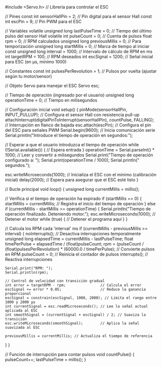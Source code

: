 #include <Servo.h> // Librería para controlar el ESC

// Pines
const int sensorHallPin = 2; // Pin digital para el sensor Hall
const int escPin = 9;        // Pin PWM para el ESC

// Variables
volatile unsigned long lastPulseTime = 0; // Tiempo del último pulso del sensor Hall
volatile int pulseCount = 0;              // Cuenta de pulsos
float rpm = 0;                            // RPM calculados
unsigned long previousMillis = 0;         // Para temporización
unsigned long startMillis = 0;            // Marca de tiempo al iniciar
const unsigned long interval = 1000;      // Intervalo de cálculo de RPM en ms
int targetRPM = 100;                     // RPM deseados
int escSignal = 1200;                     // Señal inicial para ESC (en µs, mínimo 1000)

// Constantes
const int pulsesPerRevolution = 1; // Pulsos por vuelta (ajustar según tu motor/sensor)

// Objeto Servo para manejar el ESC
Servo esc;

// Tiempo de operación (ingresado por el usuario)
unsigned long operationTime = 0; // Tiempo en milisegundos

// Configuración inicial
void setup() {
  pinMode(sensorHallPin, INPUT_PULLUP); // Configura el sensor Hall con resistencia pull-up
  attachInterrupt(digitalPinToInterrupt(sensorHallPin), countPulse, FALLING); // Interrupción en flanco de bajada
  esc.attach(escPin); // Configura el pin del ESC para señales PWM
  Serial.begin(9600); // Inicia comunicación serie
  Serial.println("Introduce el tiempo de operación en segundos:");

  // Esperar a que el usuario introduzca el tiempo de operación
  while (!Serial.available()) {
    // Espera entrada
  }
  operationTime = Serial.parseInt() * 1000; // Leer y convertir a milisegundos
  Serial.print("Tiempo de operación configurado a: ");
  Serial.print(operationTime / 1000);
  Serial.println(" segundos.");

  esc.writeMicroseconds(1000); // Inicializa el ESC con el mínimo (calibración inicial)
  delay(2000); // Espera para asegurar que el ESC esté listo
}

// Bucle principal
void loop() {
  unsigned long currentMillis = millis();

  // Verifica si el tiempo de operación ha expirado
  if (startMillis == 0) {
    startMillis = currentMillis; // Registra el inicio del tiempo de operación
  } else if (currentMillis - startMillis >= operationTime) {
    Serial.println("Tiempo de operación finalizado. Deteniendo motor.");
    esc.writeMicroseconds(1000); // Detener el motor
    while (true) {
      // Detener el programa aquí
    }
  }

  // Calcula los RPM cada 'interval' ms
  if (currentMillis - previousMillis >= interval) {
    noInterrupts(); // Desactiva interrupciones temporalmente
    unsigned long elapsedTime = currentMillis - lastPulseTime;
    float timePerPulse = elapsedTime / (float)pulseCount;
    rpm = (pulseCount / (float)pulsesPerRevolution) * (60000.0 / timePerPulse); // Convierte pulsos en RPM
    pulseCount = 0; // Reinicia el contador de pulsos
    interrupts(); // Reactiva interrupciones

    Serial.print("RPM: ");
    Serial.println(rpm);

    // Control de velocidad con transición gradual
    int error = targetRPM - rpm;                // Calcula el error
    escSignal += error * 0.05;                  // Reduce la ganancia proporcional
    escSignal = constrain(escSignal, 1000, 2000); // Limita el rango entre 1000 y 2000 µs
    int currentSignal = esc.readMicroseconds(); // Lee la señal actual aplicada al ESC
    int smoothSignal = (currentSignal + escSignal) / 2; // Suaviza la transición
    esc.writeMicroseconds(smoothSignal);        // Aplica la señal suavizada al ESC

    previousMillis = currentMillis; // Actualiza el tiempo de referencia
  }
}

// Función de interrupción para contar pulsos
void countPulse() {
  pulseCount++;
  lastPulseTime = millis();
}
